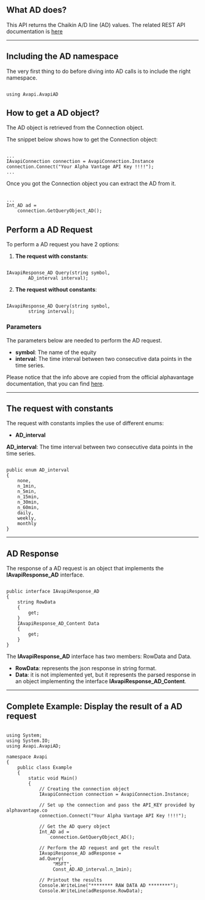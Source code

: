 ## What AD does?
This API returns the Chaikin A/D line (AD) values. The related REST API documentation is [here](https://www.alphavantage.co/documentation/#ad)  

***
## Including the AD namespace
The very first thing to do before diving into AD calls is to include the right namespace.  

```

using Avapi.AvapiAD

```

## How to get a AD object?
The AD object is retrieved from the Connection object.  

The snippet below shows how to get the Connection object:
```

...
IAvapiConnection connection = AvapiConnection.Instance
connection.Connect("Your Alpha Vantage API Key !!!!");
...

```
Once you got the Connection object you can extract the AD from it.
```

...
Int_AD ad = 
	connection.GetQueryObject_AD();

```

## Perform a AD Request
To perform a AD request you have 2 options:
1. **The request with constants**:

```

IAvapiResponse_AD Query(string symbol,
		AD_interval interval);

```  

2. **The request without constants**:

```

IAvapiResponse_AD Query(string symbol,
		string interval);

```  

### Parameters
The parameters below are needed to perform the AD request.  
* **symbol**: The name of the equity
* **interval**: The time interval between two consecutive data points in the time series.

Please notice that the info above are copied from the official alphavantage documentation, that you can find [here](https://www.alphavantage.co/documentation/).  

***
## The request with constants
The request with constants implies the use of different enums:
* **AD_interval**

**AD_interval**: The time interval between two consecutive data points in the time series.
```  

public enum AD_interval
{
	none,
	n_1min,
	n_5min,
	n_15min,
	n_30min,
	n_60min,
	daily,
	weekly,
	monthly
}

```  
  

***
## AD Response
The response of a AD request is an object that implements the **IAvapiResponse_AD** interface.
```

public interface IAvapiResponse_AD
{
    string RowData
    {
        get;
    }
    IAvapiResponse_AD_Content Data
    {
        get;
    }
}

```
The **IAvapiResponse_AD** interface has two members: RowData and Data.
* **RowData**: represents the json response in string format.
* **Data**: it is not implemented yet, but it represents the parsed response in an object implementing the interface **IAvapiResponse_AD_Content**.
  

***
## Complete Example: Display the result of a AD request
```

using System;
using System.IO;
using Avapi.AvapiAD;

namespace Avapi
{
    public class Example
    {
        static void Main()
        {
            // Creating the connection object
            IAvapiConnection connection = AvapiConnection.Instance;

            // Set up the connection and pass the API_KEY provided by alphavantage.co
            connection.Connect("Your Alpha Vantage API Key !!!!");

            // Get the AD query object
            Int_AD ad =
                connection.GetQueryObject_AD();

            // Perform the AD request and get the result
            IAvapiResponse_AD adResponse = 
            ad.Query(
                 "MSFT",
                 Const_AD.AD_interval.n_1min);

            // Printout the results
            Console.WriteLine("******** RAW DATA AD ********");
            Console.WriteLine(adResponse.RowData);

```
